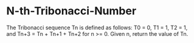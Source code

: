 # N-th-Tribonacci-Number
The Tribonacci sequence Tn is defined as follows:   T0 = 0, T1 = 1, T2 = 1, and Tn+3 = Tn + Tn+1 + Tn+2 for n >= 0.  Given n, return the value of Tn.
